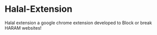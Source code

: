 # Halal-Extension
Halal extension a google chrome extension developed to Block or break HARAM websites!
